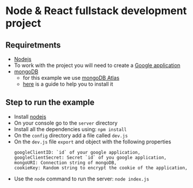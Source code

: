 # Node & React fullstack development project

## Requiretments

- [Nodejs](https://nodejs.org/en/)
- To work with the project you will need to create a [Google application](https://github.com/oscarpolanco/node_react_fullstack/tree/master/sections_text#enabling-google-oauth-api)
- [mongoDB](https://www.mongodb.com/)
  - for this example we use [mongoDB Atlas](https://www.mongodb.com/cloud/atlas/efficiency?utm_source=google&utm_campaign=gs_footprint_row_search_brand_atlas_desktop&utm_term=mongodb%20atlas&utm_medium=cpc_paid_search&utm_ad=e&gclid=Cj0KCQjw17n1BRDEARIsAFDHFezGsmIdQodv9F1O0kOECHGqfF6Ib2uO_aoO1YiesmVWGGp6XjILbpEaArYEEALw_wcB)
  - [here](https://github.com/oscarpolanco/node_react_fullstack/tree/master/sections_text#mongodb-atlas-setup-and-configuration-and-moongose-setup) is a guide to help you to install it

## Step to run the example

- Install [nodejs](https://nodejs.org/en/)
- On your console go to the `server` directory
- Install all the dependencies using: `npm install`
- On the `config` directory add a file called `dev.js`
- On the `dev.js` file `export` and object with the following properties
  ```
  googleClientID: `id` of your google application,
  googleClientSecret: Secret `id` of you google application,
  mongoURI: Connection string of mongoDB,
  cookieKey: Random string to encrypt the cookie of the application,
  ```
- Use the `node` command to run the server: `node index.js`
